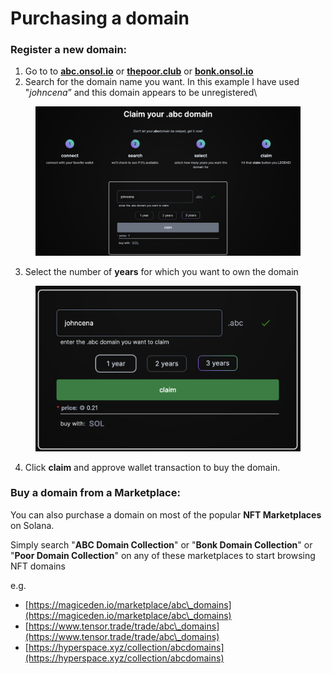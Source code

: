 # Purchasing a domain

### Register a new domain:

1. Go to to [**abc.onsol.io**](https://abc.onsol.io) or [**thepoor.club**](https://thepoor.club) or [**bonk.onsol.io**](https://bonk.onsol.io)
2. Search for the domain name you want. In this example I have used "_johncena_” and this domain appears to be unregistered\


<figure><img src="../../.gitbook/assets/claim_your domain.png" alt=""><figcaption></figcaption></figure>

3. Select the number of **years** for which you want to own the domain

<figure><img src="../../.gitbook/assets/year.png" alt=""><figcaption></figcaption></figure>

4. Click **claim** and approve wallet transaction to buy the domain.



### Buy a domain from a Marketplace:

You can also purchase a domain on most of the popular **NFT Marketplaces** on Solana.&#x20;

Simply search "**ABC Domain Collection**" or "**Bonk Domain Collection**" or "**Poor Domain Collection**" on any of these marketplaces to start browsing NFT domains

e.g.

* [https://magiceden.io/marketplace/abc\_domains](https://magiceden.io/marketplace/abc\_domains)
* [https://www.tensor.trade/trade/abc\_domains](https://www.tensor.trade/trade/abc\_domains)
* [https://hyperspace.xyz/collection/abcdomains](https://hyperspace.xyz/collection/abcdomains)

